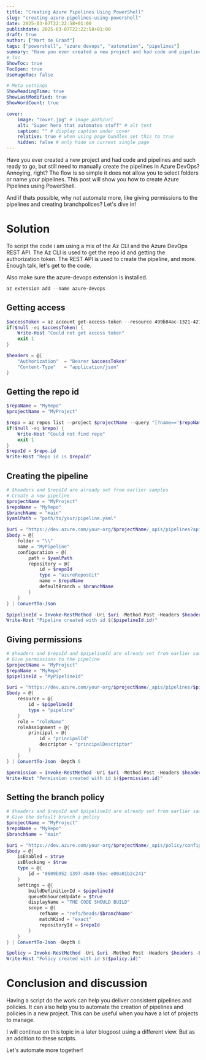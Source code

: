 ```yaml
---
title: "Creating Azure Pipelines Using PowerShell"
slug: "creating-azure-pipelines-using-powershell"
date: 2025-03-07T22:22:58+01:00
publishdate: 2025-03-07T22:22:58+01:00
draft: true
author: ["Mart de Graaf"]
tags: ["powershell", "azure devops", "automation", "pipelines"]
summary: "Have you ever created a new project and had code and pipelines and such ready to go, but still need to manually create the pipelines in Azure DevOps? Annoying, right? The flow is so simple it does not allow you to select folders or name your pipelines. This post will show you how to create Azure Pipelines using PowerShell."
# Toc
ShowToc: true
TocOpen: true
UseHugoToc: false

# Meta settings
ShowReadingTime: true
ShowLastModified: true
ShowWordCount: true

cover:
    image: "cover.jpg" # image path/url
    alt: "Super hero that automates stuff" # alt text
    caption: "" # display caption under cover
    relative: true # when using page bundles set this to true
    hidden: false # only hide on current single page
---
```


Have you ever created a new project and had code and pipelines and such ready to go, but still need to manually create the pipelines in Azure DevOps? Annoying, right? The flow is so simple it does not allow you to select folders or name your pipelines. This post will show you how to create Azure Pipelines using PowerShell.

And if thats possible, why not automate more, like giving permissions to the pipelines and creating branchpolices? Let's dive in!

# Solution

To script the code i am using a mix of the Az CLI and the Azure DevOps REST API. The Az CLI is used to get the repo id and getting the authorization token. The REST API is used to create the pipeline, and more.
Enough talk, let's get to the code.

Also make sure the azure-devops extension is installed.

```powershell
az extension add --name azure-devops
```

## Getting access

```powershell
$accessToken = az account get-access-token --resource 499b84ac-1321-427f-aa17-267ca6975798 --query "accessToken" -o tsv
if($null -eq $accessToken) {
    Write-Host "Could not get access token"
    exit 1
}

$headers = @{
    "Authorization"  = "Bearer $accessToken"
    "Content-Type"   = "application/json"
}
```

## Getting the repo id

```powershell
$repoName = "MyRepo"
$projectName = "MyProject"

$repo = az repos list --project $projectName --query "[?name=='$repoName']" -o json
if($null -eq $repo) {
    Write-Host "Could not find repo"
    exit 1
}
$repoId = $repo.id
Write-Host "Repo id is $repoId"
```

## Creating the pipeline

```powershell
# $headers and $repoId are already set from earlier samples
# Create a new pipeline
$projectName = "MyProject"
$repoName = "MyRepo"
$branchName = "main"
$yamlPath = "path/to/your/pipeline.yaml"

$uri = "https://dev.azure.com/your-org/$projectName/_apis/pipelines?api-version=7.1-preview.1"
$body = @{
    folder = "\\"
    name = "MyPipeline"
    configuration = @{
        path = $yamlPath
        repository = @{
            id = $repoId
            type = "azureReposGit"
            name = $repoName
            defaultBranch = $branchName
        }
    }
} | ConvertTo-Json

$pipelineId = Invoke-RestMethod -Uri $uri -Method Post -Headers $headers -Body $body -ContentType "application/json"
Write-Host "Pipeline created with id $($pipelineId.id)"
```

## Giving permissions

```powershell
# $headers and $repoId and $pipelineId are already set from earlier samples
# Give permissions to the pipeline
$projectName = "MyProject"
$repoName = "MyRepo"
$pipelineId = "MyPipelineId"

$uri = "https://dev.azure.com/your-org/$projectName/_apis/pipelines/$pipelineId/permissions?api-version=7.1-preview.1"
$body = @{
    resource = @{
        id = $pipelineId
        type = "pipeline"
    }
    role = "roleName"
    roleAssignment = @{
        principal = @{
            id = "principalId"
            descriptor = "principalDescriptor"
        }
    }
} | ConvertTo-Json -Depth 6

$permission = Invoke-RestMethod -Uri $uri -Method Post -Headers $headers -Body $body -ContentType "application/json"
Write-Host "Permission created with id $($permission.id)"

```

## Setting  the branch policy

```powershell
# $headers and $repoId and $pipelineId are already set from earlier samples
# Give the default branch a policy
$projectName = "MyProject"
$repoName = "MyRepo"
$branchName = "main"

$uri = "https://dev.azure.com/your-org/$projectName/_apis/policy/configurations?api-version=7.1-preview.1"
$body = @{
    isEnabled = $true
    isBlocking = $true
    type = @{
        id = "0609b952-1397-4640-95ec-e00a01b2c241"
    }
    settings = @{
        buildDefinitionId = $pipelineId
        queueOnSourceUpdate = $true
        displayName = "THE CODE SHOULD BUILD"
        scope = @{
            refName = "refs/heads/$branchName"
            matchKind = "exact"
            repositoryId = $repoId
        }
    }
} | ConvertTo-Json -Depth 6

$policy = Invoke-RestMethod -Uri $uri -Method Post -Headers $headers -Body $body -ContentType "application/json"
Write-Host "Policy created with id $($policy.id)"
```

# Conclusion and discussion

Having a script do the work can help you deliver consistent pipelines and policies. It can also help you to automate the creation of pipelines and policies in a new project. This can be useful when you have a lot of projects to manage.

I will continue on this topic in a later blogpost using a different view. But as an addition to these scripts.

Let's automate more together!
